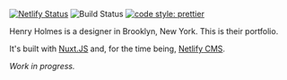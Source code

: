 [![Netlify Status](https://api.netlify.com/api/v1/badges/5504493a-31ea-4b8b-bbdb-b720b67d52ec/deploy-status)](https://app.netlify.com/sites/henryholmesdesign/deploys) ![Build Status](https://travis-ci.org/hholmes/henryholmes.design.svg?branch=master) [![code style: prettier](https://img.shields.io/badge/code_style-prettier-ff69b4.svg?style=flat-square)](https://github.com/prettier/prettier)

Henry Holmes is a designer in Brooklyn, New York. This is their portfolio.

It's built with [Nuxt.JS](https://nuxtjs.org) and, for the time being, [Netlify CMS](https://netlifycms.org).

_Work in progress._
